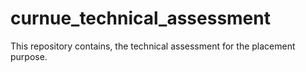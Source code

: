 # curnue_technical_assessment
This repository contains, the technical assessment for the placement purpose.
